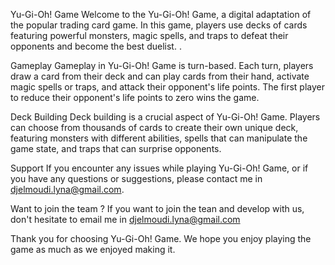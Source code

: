 Yu-Gi-Oh! Game
Welcome to the Yu-Gi-Oh! Game, a digital adaptation of the popular trading card game. In this game, 
players use decks of cards featuring powerful monsters, magic spells, and traps to defeat their opponents and become the best duelist.
.

Gameplay
Gameplay in Yu-Gi-Oh! Game is turn-based. Each turn, players draw a card from their deck and can play cards from their hand, activate magic spells or traps, and attack their opponent's life points. The first player to reduce their opponent's life points to zero wins the game.

Deck Building
Deck building is a crucial aspect of Yu-Gi-Oh! Game. Players can choose from thousands of cards to create their own unique deck, featuring monsters with different abilities, spells that can manipulate the game state, and traps that can surprise opponents.

Support
If you encounter any issues while playing Yu-Gi-Oh! Game, or if you have any questions or suggestions, please contact me in djelmoudi.lyna@gmail.com.

Want to join the team ? 
If you want to join the tean and develop with us, don't hesitate to email me in djelmoudi.lyna@gmail.com

Thank you for choosing Yu-Gi-Oh! Game. We hope you enjoy playing the game as much as we enjoyed making it.
